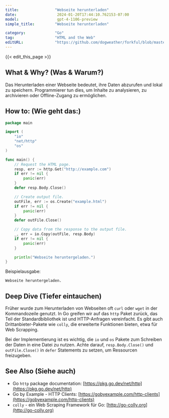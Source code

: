 ```yaml
---
title:                "Webseite herunterladen"
date:                  2024-01-20T17:44:10.762153-07:00
model:                 gpt-4-1106-preview
simple_title:         "Webseite herunterladen"

category:             "Go"
tag:                  "HTML and the Web"
editURL:              "https://github.com/dogweather/forkful/blob/master/content/de/go/downloading-a-web-page.md"
---
```


{{< edit_this_page >}}

## What & Why? (Was & Warum?)
Das Herunterladen einer Webseite bedeutet, ihre Daten abzurufen und lokal zu speichern. Programmierer tun dies, um Inhalte zu analysieren, zu archivieren oder Offline-Zugang zu ermöglichen.

## How to: (Wie geht das:)
```Go
package main

import (
	"io"
	"net/http"
	"os"
)

func main() {
	// Request the HTML page.
	resp, err := http.Get("http://example.com")
	if err != nil {
		panic(err)
	}
	defer resp.Body.Close()

	// Create output file.
	outFile, err := os.Create("example.html")
	if err != nil {
		panic(err)
	}
	defer outFile.Close()

	// Copy data from the response to the output file.
	_, err = io.Copy(outFile, resp.Body)
	if err != nil {
		panic(err)
	}

	println("Webseite heruntergeladen.")
}
```
Beispielausgabe:

```
Webseite heruntergeladen.
```

## Deep Dive (Tiefer eintauchen)
Früher wurde zum Herunterladen von Webseiten oft `curl` oder `wget` in der Kommandozeile genutzt. In Go greifen wir auf das `http` Paket zurück, das Teil der Standardbibliothek ist und HTTP-Anfragen vereinfacht. Es gibt auch Drittanbieter-Pakete wie `colly`, die erweiterte Funktionen bieten, etwa für Web Scrapping.

Bei der Implementierung ist es wichtig, die `io` und `os` Pakete zum Schreiben der Daten in eine Datei zu nutzen. Achte darauf, `resp.Body.Close()` und `outFile.Close()` in `defer` Statements zu setzen, um Ressourcen freizugeben.

## See Also (Siehe auch)
- Go `http` package documentation: [https://pkg.go.dev/net/http](https://pkg.go.dev/net/http)
- Go by Example - HTTP Clients: [https://gobyexample.com/http-clients](https://gobyexample.com/http-clients)
- `colly` - ein Web Scraping Framework für Go: [http://go-colly.org](http://go-colly.org)
